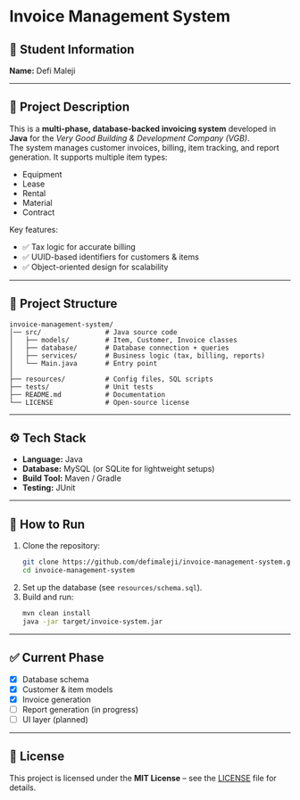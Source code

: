 # Invoice Management System

## 👤 Student Information
**Name:** Defi Maleji  

---

## 📌 Project Description
This is a **multi-phase, database-backed invoicing system** developed in **Java** for the *Very Good Building & Development Company (VGB)*.  
The system manages customer invoices, billing, item tracking, and report generation. It supports multiple item types:  

- Equipment  
- Lease  
- Rental  
- Material  
- Contract  

Key features:  
- ✅ Tax logic for accurate billing  
- ✅ UUID-based identifiers for customers & items  
- ✅ Object-oriented design for scalability  

---

## 📂 Project Structure
```
invoice-management-system/
│── src/                # Java source code
│   ├── models/         # Item, Customer, Invoice classes
│   ├── database/       # Database connection + queries
│   ├── services/       # Business logic (tax, billing, reports)
│   └── Main.java       # Entry point
│
├── resources/          # Config files, SQL scripts
├── tests/              # Unit tests
├── README.md           # Documentation
└── LICENSE             # Open-source license
```

---

## ⚙️ Tech Stack
- **Language:** Java  
- **Database:** MySQL (or SQLite for lightweight setups)  
- **Build Tool:** Maven / Gradle  
- **Testing:** JUnit  

---

## 🚀 How to Run
1. Clone the repository:  
   ```bash
   git clone https://github.com/defimaleji/invoice-management-system.git
   cd invoice-management-system
   ```
2. Set up the database (see `resources/schema.sql`).  
3. Build and run:  
   ```bash
   mvn clean install
   java -jar target/invoice-system.jar
   ```

---

## ✅ Current Phase
- [x] Database schema  
- [x] Customer & item models  
- [x] Invoice generation  
- [ ] Report generation (in progress)  
- [ ] UI layer (planned)  

---

## 📄 License
This project is licensed under the **MIT License** – see the [LICENSE](LICENSE) file for details.
